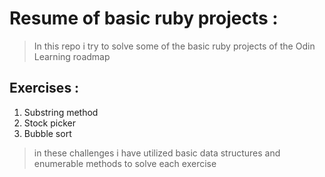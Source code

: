  # Resume of basic ruby projects : 
> In this repo i try to solve some of the basic ruby projects of the Odin Learning roadmap
## Exercises : 
1. Substring method
2. Stock picker
3. Bubble sort

> in these challenges i have utilized  basic data structures and enumerable methods to solve each exercise
